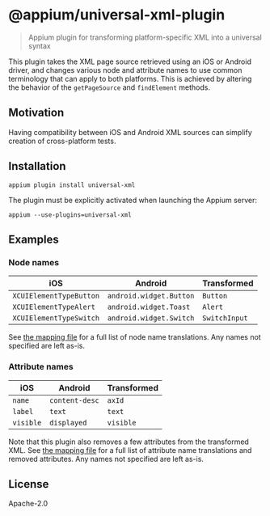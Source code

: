 # @appium/universal-xml-plugin

> Appium plugin for transforming platform-specific XML into a universal syntax

This plugin takes the XML page source retrieved using an iOS or Android driver, and changes various
node and attribute names to use common terminology that can apply to both platforms. This is
achieved by altering the behavior of the `getPageSource` and `findElement` methods.

## Motivation

Having compatibility between iOS and Android XML sources can simplify creation of cross-platform tests.

## Installation

```
appium plugin install universal-xml
```

The plugin must be explicitly activated when launching the Appium server:

```
appium --use-plugins=universal-xml
```

## Examples

### Node names
|iOS|Android|Transformed|
|-|-|-|
|`XCUIElementTypeButton`|`android.widget.Button`|`Button`|
|`XCUIElementTypeAlert`|`android.widget.Toast`|`Alert`|
|`XCUIElementTypeSwitch`|`android.widget.Switch`|`SwitchInput`|

See [the mapping file](./lib/node-map.js) for a full list of node name translations. Any names not
specified are left as-is.

### Attribute names
|iOS|Android|Transformed|
|-|-|-|
|`name`|`content-desc`|`axId`|
|`label`|`text`|`text`|
|`visible`|`displayed`|`visible`|

Note that this plugin also removes a few attributes from the transformed XML. See
[the mapping file](./lib/attr-map.js) for a full list of attribute name translations and removed
attributes. Any names not specified are left as-is.

## License

Apache-2.0

